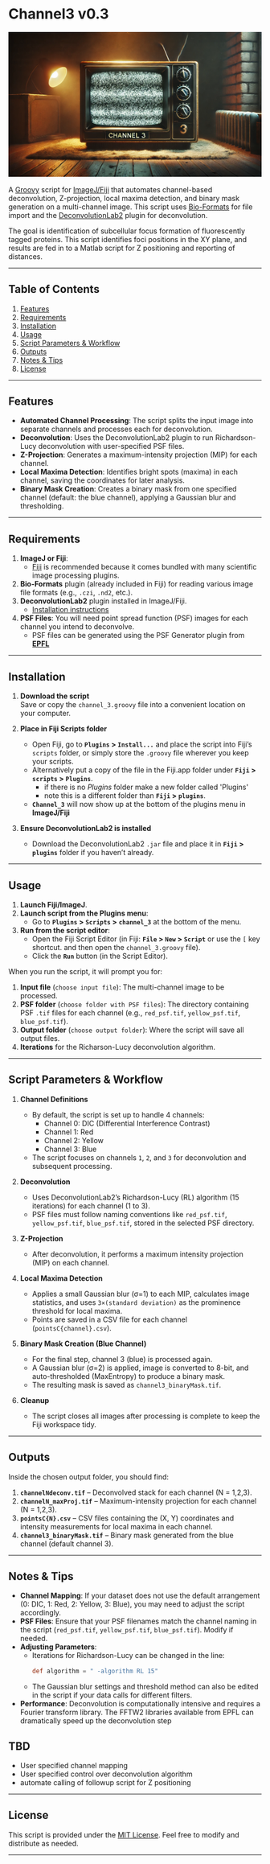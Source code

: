 # Channel3 v0.3

![TV](TV.png)

A [Groovy](https://groovy-lang.org/) script for [ImageJ/Fiji](https://imagej.net/software/fiji/) that automates channel-based deconvolution, Z-projection, local maxima detection, and binary mask generation on a multi-channel image. This script uses [Bio-Formats](https://www.openmicroscopy.org/bio-formats/) for file import and the [DeconvolutionLab2](https://github.com/Biomedical-Imaging-Group/DeconvolutionLab2) plugin for deconvolution.

The goal is identification of subcellular focus formation of fluorescently tagged proteins.
This script identifies foci positions in the XY plane, and results are fed in to a Matlab
script for Z positioning and reporting of distances.

---

## Table of Contents
1. [Features](#features)  
2. [Requirements](#requirements)  
3. [Installation](#installation)  
4. [Usage](#usage)  
5. [Script Parameters & Workflow](#script-parameters--workflow)  
6. [Outputs](#outputs)  
7. [Notes & Tips](#notes--tips)  
8. [License](#license)

---

## Features

- **Automated Channel Processing**: The script splits the input image into separate channels and processes each for deconvolution.
- **Deconvolution**: Uses the DeconvolutionLab2 plugin to run Richardson-Lucy deconvolution with user-specified PSF files.
- **Z-Projection**: Generates a maximum-intensity projection (MIP) for each channel.
- **Local Maxima Detection**: Identifies bright spots (maxima) in each channel, saving the coordinates for later analysis.
- **Binary Mask Creation**: Creates a binary mask from one specified channel (default: the blue channel), applying a Gaussian blur and thresholding.

---

## Requirements

1. **ImageJ or Fiji**:  
   - [Fiji](https://imagej.net/software/fiji/) is recommended because it comes bundled with many scientific image processing plugins.
3. **Bio-Formats** plugin (already included in Fiji) for reading various image file formats (e.g., `.czi`, `.nd2`, etc.).
4. **DeconvolutionLab2** plugin installed in ImageJ/Fiji.  
   - [Installation instructions](https://github.com/Biocomputing-UTech/DeconvolutionLab2/wiki/Install)
5. **PSF Files**: You will need point spread function (PSF) images for each channel you intend to deconvolve.
   - PSF files can be generated using the PSF Generator plugin from [__EPFL__](https://bigwww.epfl.ch/algorithms/psfgenerator/)

---

## Installation

1. **Download the script**  
   Save or copy the `channel_3.groovy` file into a convenient location on your computer.

2. **Place in Fiji Scripts folder**  
   - Open Fiji, go to **`Plugins` > `Install...`** and place the script into Fiji’s `scripts` folder, or simply store the `.groovy` file wherever you keep your scripts.
   - Alternatively put a copy of the file in the Fiji.app folder under __`Fiji` > `scripts` > `Plugins`__.
      - if there is no _Plugins_ folder make a new folder called 'Plugins'
      - note this is a different folder than __`Fiji` > `plugins`__.
   - __`Channel_3`__ will now show up at the bottom of the plugins menu in __ImageJ/Fiji__

3. **Ensure DeconvolutionLab2 is installed**  
   - Download the DeconvolutionLab2 `.jar` file and place it in __`Fiji` > `plugins`__ folder if you haven’t already.

---

## Usage

1. **Launch Fiji/ImageJ**.
2. **Launch script from the Plugins menu**:  
   - Go to **`Plugins` > `Scripts` > `channel_3`** at the bottom of the menu.
3. **Run from the script editor**:  
   - Open the Fiji Script Editor (in Fiji: **`File` > `New` > `Script`** or use
     the `[` key shortcut. and then open the `channel_3.groovy` file).
   - Click the **`Run`** button (in the Script Editor).

When you run the script, it will prompt you for:

1. **Input file** (`choose input file`): The multi-channel image to be processed.  
2. **PSF folder** (`choose folder with PSF files`): The directory containing PSF `.tif` files for each channel (e.g., `red_psf.tif`, `yellow_psf.tif`, `blue_psf.tif`).  
3. **Output folder** (`choose output folder`): Where the script will save all output files.
4. __Iterations__ for the Richarson-Lucy deconvolution algorithm.

---

## Script Parameters & Workflow

1. **Channel Definitions**  
   - By default, the script is set up to handle 4 channels:
     - Channel 0: DIC (Differential Interference Contrast)  
     - Channel 1: Red  
     - Channel 2: Yellow  
     - Channel 3: Blue  
   - The script focuses on channels `1`, `2`, and `3` for deconvolution and subsequent processing.

2. **Deconvolution**  
   - Uses DeconvolutionLab2’s Richardson-Lucy (RL) algorithm (15 iterations) for each channel (1 to 3).
   - PSF files must follow naming conventions like `red_psf.tif`, `yellow_psf.tif`, `blue_psf.tif`, stored in the selected PSF directory.

3. **Z-Projection**  
   - After deconvolution, it performs a maximum intensity projection (MIP) on each channel.

4. **Local Maxima Detection**  
   - Applies a small Gaussian blur (σ=1) to each MIP, calculates image statistics, and uses `3×(standard deviation)` as the prominence threshold for local maxima.  
   - Points are saved in a CSV file for each channel (`pointsC{channel}.csv`).

5. **Binary Mask Creation (Blue Channel)**  
   - For the final step, channel 3 (blue) is processed again.  
   - A Gaussian blur (σ=2) is applied, image is converted to 8-bit, and auto-thresholded (MaxEntropy) to produce a binary mask.  
   - The resulting mask is saved as `channel3_binaryMask.tif`.

6. **Cleanup**  
   - The script closes all images after processing is complete to keep the Fiji workspace tidy.

---

## Outputs

Inside the chosen output folder, you should find:

1. **`channelNdeconv.tif`** – Deconvolved stack for each channel (N = 1,2,3).  
2. **`channelN_maxProj.tif`** – Maximum-intensity projection for each channel (N = 1,2,3).  
3. **`pointsC{N}.csv`** – CSV files containing the (X, Y) coordinates and intensity measurements for local maxima in each channel.  
4. **`channel3_binaryMask.tif`** – Binary mask generated from the blue channel (default channel 3).

---

## Notes & Tips

- **Channel Mapping**: If your dataset does not use the default arrangement (0: DIC, 1: Red, 2: Yellow, 3: Blue), you may need to adjust the script accordingly.
- **PSF Files**: Ensure that your PSF filenames match the channel naming in the script (`red_psf.tif`, `yellow_psf.tif`, `blue_psf.tif`). Modify if needed.
- **Adjusting Parameters**: 
  - Iterations for Richardson-Lucy can be changed in the line:  
    ```groovy
    def algorithm = " -algorithm RL 15"
    ```
  - The Gaussian blur settings and threshold method can also be edited in the script if your data calls for different filters.
- **Performance**: Deconvolution is computationally intensive and requires a Fourier transform library.
   The FFTW2 libraries available from EPFL can dramatically speed up the deconvolution step

## TBD

- User specified channel mapping
- User specified control over deconvolution algorithm
- automate calling of followup script for Z positioning

---

## License

This script is provided under the [MIT License](./LICENSE). Feel free to modify and distribute as needed.

---
